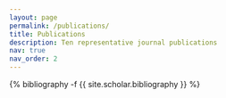 ```yaml
---
layout: page
permalink: /publications/
title: Publications
description: Ten representative journal publications
nav: true
nav_order: 2
---
```

<!-- _pages/publications.md -->
<div class="publications">

{% bibliography -f {{ site.scholar.bibliography }} %}

</div>